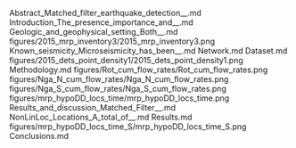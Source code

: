 Abstract_Matched_filter_earthquake_detection__.md
Introduction_The_presence_importance_and__.md
Geologic_and_geophysical_setting_Both__.md
figures/2015_mrp_inventory3/2015_mrp_inventory3.png
Known_seismicity_Microseismicity_has_been__.md
Network.md
Dataset.md
figures/2015_dets_point_density1/2015_dets_point_density1.png
Methodology.md
figures/Rot_cum_flow_rates/Rot_cum_flow_rates.png
figures/Nga_N_cum_flow_rates/Nga_N_cum_flow_rates.png
figures/Nga_S_cum_flow_rates/Nga_S_cum_flow_rates.png
figures/mrp_hypoDD_locs_time/mrp_hypoDD_locs_time.png
Results_and_discussion_Matched_Filter__.md
NonLinLoc_Locations_A_total_of__.md
Results.md
figures/mrp_hypoDD_locs_time_S/mrp_hypoDD_locs_time_S.png
Conclusions.md